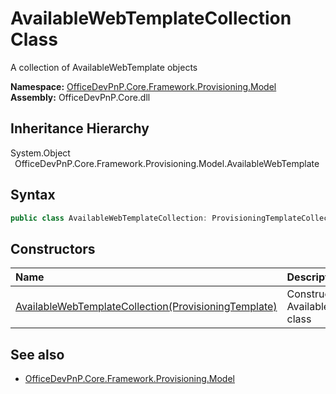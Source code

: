 # AvailableWebTemplateCollection Class
 A collection of AvailableWebTemplate objects   

**Namespace:** [OfficeDevPnP.Core.Framework.Provisioning.Model](OfficeDevPnP.Core.Framework.Provisioning.Model.md)  
**Assembly:** OfficeDevPnP.Core.dll  
## Inheritance Hierarchy
System.Object  
&ensp;OfficeDevPnP.Core.Framework.Provisioning.Model.AvailableWebTemplate  
## Syntax
```C#
public class AvailableWebTemplateCollection: ProvisioningTemplateCollection<AvailableWebTemplate>
```
## Constructors
|**Name**|**Description**|
|:-----|:-----|
| [AvailableWebTemplateCollection(ProvisioningTemplate)](OfficeDevPnP.Core.Framework.Provisioning.Model.AvailableWebTemplateCollection.ctor1.md) | Constructor for AvailableWebTemplateCollection class 
## See also
- [OfficeDevPnP.Core.Framework.Provisioning.Model](OfficeDevPnP.Core.Framework.Provisioning.Model.md)
